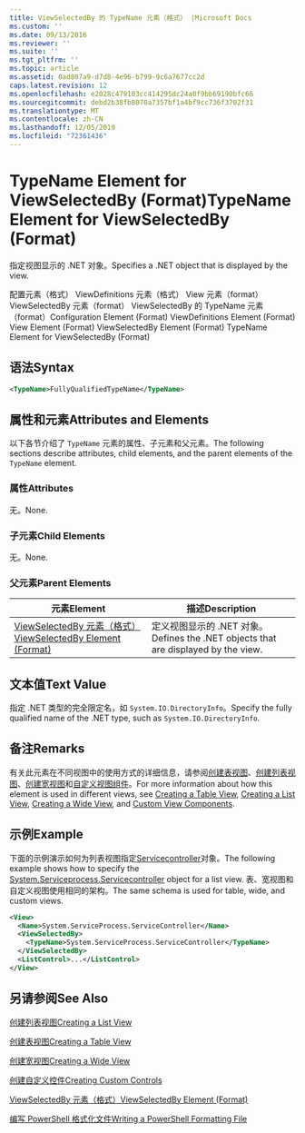 ```yaml
---
title: ViewSelectedBy 的 TypeName 元素（格式） |Microsoft Docs
ms.custom: ''
ms.date: 09/13/2016
ms.reviewer: ''
ms.suite: ''
ms.tgt_pltfrm: ''
ms.topic: article
ms.assetid: 0ad807a9-d7d8-4e96-b799-9c6a7677cc2d
caps.latest.revision: 12
ms.openlocfilehash: e2028c479103cc414295dc24a0f9bb69190bfc66
ms.sourcegitcommit: debd2b38fb8070a7357bf1a4bf9cc736f3702f31
ms.translationtype: MT
ms.contentlocale: zh-CN
ms.lasthandoff: 12/05/2019
ms.locfileid: "72361436"
---
```

# <a name="typename-element-for-viewselectedby-format"></a><span data-ttu-id="aae38-102">TypeName Element for ViewSelectedBy (Format)</span><span class="sxs-lookup"><span data-stu-id="aae38-102">TypeName Element for ViewSelectedBy (Format)</span></span>

<span data-ttu-id="aae38-103">指定视图显示的 .NET 对象。</span><span class="sxs-lookup"><span data-stu-id="aae38-103">Specifies a .NET object that is displayed by the view.</span></span>

<span data-ttu-id="aae38-104">配置元素（格式） ViewDefinitions 元素（格式） View 元素（format） ViewSelectedBy 元素（format） ViewSelectedBy 的 TypeName 元素（format）</span><span class="sxs-lookup"><span data-stu-id="aae38-104">Configuration Element (Format) ViewDefinitions Element (Format) View Element (Format) ViewSelectedBy Element (Format) TypeName Element for ViewSelectedBy (Format)</span></span>

## <a name="syntax"></a><span data-ttu-id="aae38-105">语法</span><span class="sxs-lookup"><span data-stu-id="aae38-105">Syntax</span></span>

```xml
<TypeName>FullyQualifiedTypeName</TypeName>
```

## <a name="attributes-and-elements"></a><span data-ttu-id="aae38-106">属性和元素</span><span class="sxs-lookup"><span data-stu-id="aae38-106">Attributes and Elements</span></span>

<span data-ttu-id="aae38-107">以下各节介绍了 `TypeName` 元素的属性、子元素和父元素。</span><span class="sxs-lookup"><span data-stu-id="aae38-107">The following sections describe attributes, child elements, and the parent elements of the `TypeName` element.</span></span>

### <a name="attributes"></a><span data-ttu-id="aae38-108">属性</span><span class="sxs-lookup"><span data-stu-id="aae38-108">Attributes</span></span>

<span data-ttu-id="aae38-109">无。</span><span class="sxs-lookup"><span data-stu-id="aae38-109">None.</span></span>

### <a name="child-elements"></a><span data-ttu-id="aae38-110">子元素</span><span class="sxs-lookup"><span data-stu-id="aae38-110">Child Elements</span></span>

<span data-ttu-id="aae38-111">无。</span><span class="sxs-lookup"><span data-stu-id="aae38-111">None.</span></span>

### <a name="parent-elements"></a><span data-ttu-id="aae38-112">父元素</span><span class="sxs-lookup"><span data-stu-id="aae38-112">Parent Elements</span></span>

|<span data-ttu-id="aae38-113">元素</span><span class="sxs-lookup"><span data-stu-id="aae38-113">Element</span></span>|<span data-ttu-id="aae38-114">描述</span><span class="sxs-lookup"><span data-stu-id="aae38-114">Description</span></span>|
|-------------|-----------------|
|[<span data-ttu-id="aae38-115">ViewSelectedBy 元素（格式）</span><span class="sxs-lookup"><span data-stu-id="aae38-115">ViewSelectedBy Element (Format)</span></span>](./viewselectedby-element-format.md)|<span data-ttu-id="aae38-116">定义视图显示的 .NET 对象。</span><span class="sxs-lookup"><span data-stu-id="aae38-116">Defines the .NET objects that are displayed by the view.</span></span>|

## <a name="text-value"></a><span data-ttu-id="aae38-117">文本值</span><span class="sxs-lookup"><span data-stu-id="aae38-117">Text Value</span></span>

<span data-ttu-id="aae38-118">指定 .NET 类型的完全限定名，如 `System.IO.DirectoryInfo`。</span><span class="sxs-lookup"><span data-stu-id="aae38-118">Specify the fully qualified name of the .NET type, such as `System.IO.DirectoryInfo`.</span></span>

## <a name="remarks"></a><span data-ttu-id="aae38-119">备注</span><span class="sxs-lookup"><span data-stu-id="aae38-119">Remarks</span></span>

<span data-ttu-id="aae38-120">有关此元素在不同视图中的使用方式的详细信息，请参阅[创建表视图](./creating-a-table-view.md)、[创建列表视图](./creating-a-list-view.md)、[创建宽视图](./creating-a-wide-view.md)和[自定义视图组件](./creating-custom-controls.md)。</span><span class="sxs-lookup"><span data-stu-id="aae38-120">For more information about how this element is used in different views, see [Creating a Table View](./creating-a-table-view.md), [Creating a List View](./creating-a-list-view.md), [Creating a Wide View](./creating-a-wide-view.md), and [Custom View Components](./creating-custom-controls.md).</span></span>

## <a name="example"></a><span data-ttu-id="aae38-121">示例</span><span class="sxs-lookup"><span data-stu-id="aae38-121">Example</span></span>

<span data-ttu-id="aae38-122">下面的示例演示如何为列表视图指定[Servicecontroller](/dotnet/api/System.ServiceProcess.ServiceController)对象。</span><span class="sxs-lookup"><span data-stu-id="aae38-122">The following example shows how to specify the [System.Serviceprocess.Servicecontroller](/dotnet/api/System.ServiceProcess.ServiceController) object for a list view.</span></span> <span data-ttu-id="aae38-123">表、宽视图和自定义视图使用相同的架构。</span><span class="sxs-lookup"><span data-stu-id="aae38-123">The same schema is used for table, wide, and custom views.</span></span>

```xml
<View>
  <Name>System.ServiceProcess.ServiceController</Name>
  <ViewSelectedBy>
    <TypeName>System.ServiceProcess.ServiceController</TypeName>
  </ViewSelectedBy>
  <ListControl>...</ListControl>
</View>
```

## <a name="see-also"></a><span data-ttu-id="aae38-124">另请参阅</span><span class="sxs-lookup"><span data-stu-id="aae38-124">See Also</span></span>

[<span data-ttu-id="aae38-125">创建列表视图</span><span class="sxs-lookup"><span data-stu-id="aae38-125">Creating a List View</span></span>](./creating-a-list-view.md)

[<span data-ttu-id="aae38-126">创建表视图</span><span class="sxs-lookup"><span data-stu-id="aae38-126">Creating a Table View</span></span>](./creating-a-table-view.md)

[<span data-ttu-id="aae38-127">创建宽视图</span><span class="sxs-lookup"><span data-stu-id="aae38-127">Creating a Wide View</span></span>](./creating-a-wide-view.md)

[<span data-ttu-id="aae38-128">创建自定义控件</span><span class="sxs-lookup"><span data-stu-id="aae38-128">Creating Custom Controls</span></span>](./creating-custom-controls.md)

[<span data-ttu-id="aae38-129">ViewSelectedBy 元素（格式）</span><span class="sxs-lookup"><span data-stu-id="aae38-129">ViewSelectedBy Element (Format)</span></span>](./viewselectedby-element-format.md)

[<span data-ttu-id="aae38-130">编写 PowerShell 格式化文件</span><span class="sxs-lookup"><span data-stu-id="aae38-130">Writing a PowerShell Formatting File</span></span>](./writing-a-powershell-formatting-file.md)
